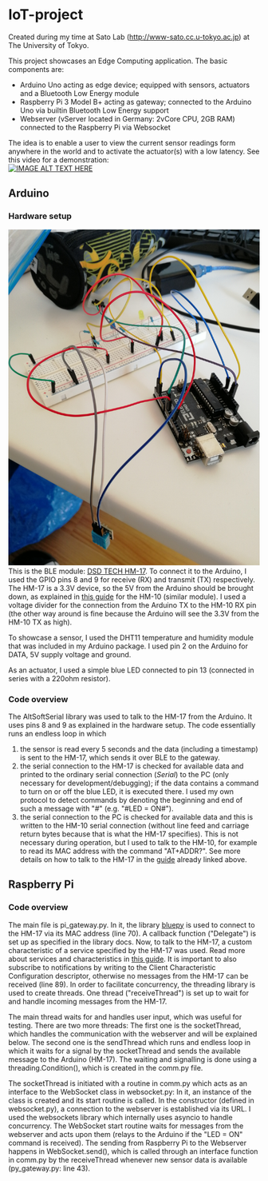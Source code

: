 # IoT-project
Created during my time at Sato Lab (http://www-sato.cc.u-tokyo.ac.jp) at The University of Tokyo.

This project showcases an Edge Computing application. The basic components are:
* Arduino Uno acting as edge device; equipped with sensors, actuators and a Bluetooth Low Energy module
* Raspberry Pi 3 Model B+ acting as gateway; connected to the Arduino Uno via builtin Bluetooth Low Energy support
* Webserver (vServer located in Germany: 2vCore CPU, 2GB RAM) connected to the Raspberry Pi via Websocket

The idea is to enable a user to view the current sensor readings form anywhere in the world and to activate the actuator(s) with a low latency.
See this video for a demonstration:  
[![IMAGE ALT TEXT HERE](https://img.youtube.com/vi/Lw-rmpPToWY/0.jpg)](https://www.youtube.com/watch?v=Lw-rmpPToWY)

## Arduino
### Hardware setup
![alt text](https://github.com/oli415/IoT-project/blob/master/Arduino_Hardware.jpg "Arduino Hardware")
This is the BLE module: [DSD TECH HM-17](https://www.amazon.co.jp/dp/B07GNZFDH2/).
To connect it to the Arduino, I used the GPIO pins 8 and 9 for receive (RX) and transmit (TX) respectively. The HM-17 is a 3.3V device, so the 5V from the Arduino should be brought down, as explained in [this guide](http://www.martyncurrey.com/hm-10-bluetooth-4ble-modules/) for the HM-10 (similar module). I used a voltage divider for the connection from the Arduino TX to the HM-10 RX pin (the other way around is fine because the Arduino will see the 3.3V from the HM-10 TX as high).

To showcase a sensor, I used the DHT11 temperature and humidity module that was included in my Arduino package. I used pin 2 on the Arduino for DATA, 5V supply voltage and ground.

As an actuator, I used a simple blue LED connected to pin 13 (connected in series with a 220ohm resistor).

### Code overview

The AltSoftSerial library was used to talk to the HM-17 from the Arduino. It uses pins 8 and 9 as explained in the hardware setup. The code essentially runs an endless loop in which
1. the sensor is read every 5 seconds and the data (including a timestamp) is sent to the HM-17, which sends it over BLE to the gateway.
2. the serial connection to the HM-17 is checked for available data and printed to the ordinary serial connection (*Serial*) to the PC (only necessary for development/debugging); if the data contains a command to turn on or off the blue LED, it is executed there. I used my own protocol to detect commands by denoting the beginning and end of such a message with "#" (e.g. "#LED = ON#").
3. the serial connection to the PC is checked for available data and this is written to the HM-10 serial connection (without line feed and carriage return bytes because that is what the HM-17 specifies). This is not necessary during operation, but I used to talk to the HM-10, for example to read its MAC address with the command "AT+ADDR?". See more details on how to talk to the HM-17 in the [guide](http://www.martyncurrey.com/hm-10-bluetooth-4ble-modules/) already linked above.


## Raspberry Pi
### Code overview

The main file is pi_gateway.py. In it, the library [bluepy](https://ianharvey.github.io/bluepy-doc/) is used to connect to the HM-17 via its MAC address (line 70). A callback function ("Delegate") is set up as specified in the library docs. Now, to talk to the HM-17, a custom characteristic of a service specified by the HM-17 was used. Read more about services and characteristics in [this guide](http://www.martyncurrey.com/hm-10-bluetooth-4ble-modules/). It is important to also subscribe to notifications by writing to the Client Characteristic Configuration descriptor, otherwise no messages from the HM-17 can be received (line 89). In order to facilitate concurrency, the threading library is used to create threads. One thread ("receiveThread") is set up to wait for and handle incoming messages from the HM-17.

The main thread waits for and handles user input, which was useful for testing.
There are two more threads: The first one is the socketThread, which handles the communication with the webserver and will be explained below. The second one is the sendThread which runs and endless loop in which it waits for a signal by the socketThread and sends the available message to the Arduino (HM-17). The waiting and signalling is done using a threading.Condition(), which is created in the comm.py file.

The socketThread is initiated with a routine in comm.py which acts as an interface to the WebSocket class in websocket.py: In it, an instance of the class is created and its start routine is called. In the constructor (defined in websocket.py), a connection to the webserver is established via its URL. I used the websockets library which internally uses asyncio to handle concurrency. The WebSocket start routine waits for messages from the webserver and acts upon them (relays to the Arduino if the "LED = ON" command is received). The sending from Raspberry Pi to the Webserver happens in WebSocket.send(), which is called through an interface function in comm.py by the receiveThread whenever new sensor data is available (py_gateway.py: line 43).
